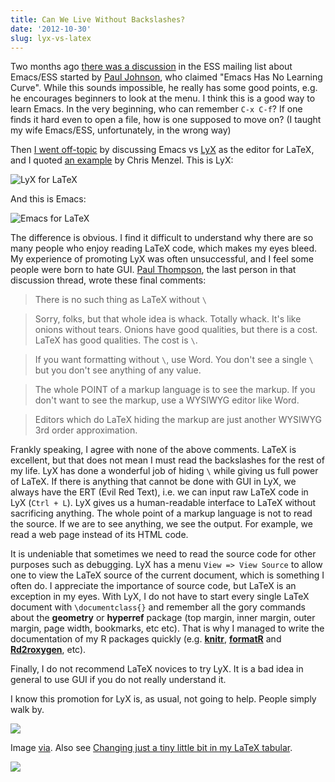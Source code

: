 ```yaml
---
title: Can We Live Without Backslashes?
date: '2012-10-30'
slug: lyx-vs-latex
---
```


Two months ago [there was a discussion](https://stat.ethz.ch/pipermail/ess-help/2012-August/subject.html) in the ESS mailing list about Emacs/ESS started by [Paul Johnson](https://stat.ethz.ch/pipermail/ess-help/2012-August/008067.html), who claimed "Emacs Has No Learning Curve". While this sounds impossible, he really has some good points, e.g. he encourages beginners to look at the menu. I think this is a good way to learn Emacs. In the very beginning, who can remember `C-x C-f`? If one finds it hard even to open a file, how is one supposed to move on? (I taught my wife Emacs/ESS, unfortunately, in the wrong way)

Then [I went off-topic](https://stat.ethz.ch/pipermail/ess-help/2012-August/008084.html) by discussing Emacs vs [LyX](http://www.lyx.org) as the editor for LaTeX, and I quoted [an example](http://cmenzel.org/LyXvsEmacs.pdf) by Chris Menzel. This is LyX:

![LyX for LaTeX](https://db.yihui.org/imgur/nvbqz.png)

And this is Emacs:

![Emacs for LaTeX](https://db.yihui.org/imgur/0Uswf.png)

The difference is obvious. I find it difficult to understand why there are so many people who enjoy reading LaTeX code, which makes my eyes bleed. My experience of promoting LyX was often unsuccessful, and I feel some people were born to hate GUI. [Paul Thompson](https://stat.ethz.ch/pipermail/ess-help/2012-August/008109.html), the last person in that discussion thread, wrote these final comments:

> There is no such thing as LaTeX without `\`

> Sorry, folks, but that whole idea is whack. Totally whack. It's like onions without tears. Onions have good qualities, but there is a cost. LaTeX has good qualities. The cost is `\`.

> If you want formatting without `\`, use Word. You don't see a single `\` but you don't see anything of any value.

> The whole POINT of a markup language is to see the markup. If you don't want to see the markup, use a WYSIWYG editor like Word.

> Editors which do LaTeX hiding the markup are just another WYSIWYG 3rd order approximation.

Frankly speaking, I agree with none of the above comments. LaTeX is excellent, but that does not mean I must read the backslashes for the rest of my life. LyX has done a wonderful job of hiding `\` while giving us full power of LaTeX. If there is anything that cannot be done with GUI in LyX, we always have the ERT (Evil Red Text), i.e. we can input raw LaTeX code in LyX (`Ctrl + L`). LyX gives us a human-readable interface to LaTeX without sacrificing anything. The whole point of a markup language is not to read the source. If we are to see anything, we see the output. For example, we read a web page instead of its HTML code.

It is undeniable that sometimes we need to read the source code for other purposes such as debugging. LyX has a menu `View => View Source` to allow one to view the LaTeX source of the current document, which is something I often do. I appreciate the importance of source code, but LaTeX is an exception in my eyes. With LyX, I do not have to start every single LaTeX document with `\documentclass{}` and remember all the gory commands about the **geometry** or **hyperref** package (top margin, inner margin, outer margin, page width, bookmarks, etc etc). That is why I managed to write the documentation of my R packages quickly (e.g. [**knitr**](https://github.com/yihui/knitr/tree/master/inst/examples), [**formatR**](https://github.com/yihui/formatR/tree/master/inst/doc) and [**Rd2roxygen**](https://github.com/yihui/Rd2roxygen/tree/master/inst/doc), etc).

Finally, I do not recommend LaTeX novices to try LyX. It is a bad idea in general to use GUI if you do not really understand it.

I know this promotion for LyX is, as usual, not going to help. People simply walk by.

![](https://forgifs.com/gallery/d/171709-3/Cat-ignores-girl-like-a-boss.gif)

Image [via](http://researchinprogress.tumblr.com/post/34403093418/how-i-feel-at-poster-presentations). Also see [Changing just a tiny little bit in my LaTeX tabular](http://researchinprogress.tumblr.com/post/34692517685/changing-just-a-tiny-little-bit-in-my-latex-tabular).

![](https://db.yihui.org/imgur/uarWJuS.gif)
